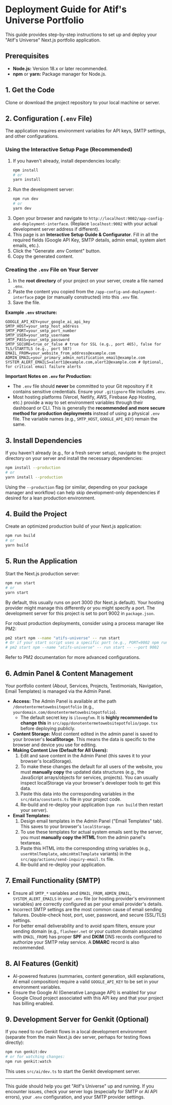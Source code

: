 
# Deployment Guide for Atif's Universe Portfolio

This guide provides step-by-step instructions to set up and deploy your "Atif's Universe" Next.js portfolio application.

## Prerequisites

*   **Node.js:** Version 18.x or later recommended.
*   **npm** or **yarn:** Package manager for Node.js.

## 1. Get the Code

Clone or download the project repository to your local machine or server.

## 2. Configuration (`.env` File)

The application requires environment variables for API keys, SMTP settings, and other configurations.

### Using the Interactive Setup Page (Recommended)

1.  If you haven't already, install dependencies locally:
    ```bash
    npm install
    # or
    yarn install
    ```
2.  Run the development server:
    ```bash
    npm run dev
    # or
    yarn dev
    ```
3.  Open your browser and navigate to `http://localhost:9002/app-config-and-deployment-interface`. (Replace `localhost:9002` with your actual development server address if different).
4.  This page is an **Interactive Setup Guide & Configurator**. Fill in all the required fields (Google API Key, SMTP details, admin email, system alert emails, etc.).
5.  Click the "Generate .env Content" button.
6.  Copy the generated content.

### Creating the `.env` File on Your Server

1.  In the **root directory** of your project on your server, create a file named `.env`.
2.  Paste the content you copied from the `/app-config-and-deployment-interface` page (or manually constructed) into this `.env` file.
3.  Save the file.

**Example `.env` structure:**
```env
GOOGLE_API_KEY=your_google_ai_api_key
SMTP_HOST=your_smtp_host_address
SMTP_PORT=your_smtp_port_number
SMTP_USER=your_smtp_username
SMTP_PASS=your_smtp_password
SMTP_SECURE=true_or_false # true for SSL (e.g., port 465), false for TLS/STARTTLS (e.g., port 587)
EMAIL_FROM=your_website_from_address@example.com
ADMIN_EMAIL=your_primary_admin_notification_email@example.com
SYSTEM_ALERT_EMAILS=alert1@example.com,alert2@example.com # Optional, for critical email failure alerts
```

**Important Notes on `.env` for Production:**
*   The `.env` file should **never** be committed to your Git repository if it contains sensitive credentials. Ensure your `.gitignore` file includes `.env`.
*   Most hosting platforms (Vercel, Netlify, AWS, Firebase App Hosting, etc.) provide a way to set environment variables through their dashboard or CLI. This is generally the **recommended and more secure method for production deployments** instead of using a physical `.env` file. The variable names (e.g., `SMTP_HOST`, `GOOGLE_API_KEY`) remain the same.

## 3. Install Dependencies

If you haven't already (e.g., for a fresh server setup), navigate to the project directory on your server and install the necessary dependencies:

```bash
npm install --production
# or
yarn install --production
```
Using the `--production` flag (or similar, depending on your package manager and workflow) can help skip development-only dependencies if desired for a lean production environment.

## 4. Build the Project

Create an optimized production build of your Next.js application:

```bash
npm run build
# or
yarn build
```

## 5. Run the Application

Start the Next.js production server:

```bash
npm run start
# or
yarn start
```
By default, this usually runs on port 3000 (for Next.js default). Your hosting provider might manage this differently or you might specify a port. The development server for this project is set to port 9002 in `package.json`.

For robust production deployments, consider using a process manager like PM2:
```bash
pm2 start npm --name "atifs-universe" -- run start
# Or if your start script uses a specific port (e.g., PORT=9002 npm run start)
# pm2 start npm --name "atifs-universe" -- run start -- --port 9002
```
Refer to PM2 documentation for more advanced configurations.

## 6. Admin Panel & Content Management

Your portfolio content (About, Services, Projects, Testimonials, Navigation, Email Templates) is managed via the Admin Panel.

*   **Access:** The Admin Panel is available at the path `/donotentermetowebsitepotfolio` (e.g., `yourdomain.com/donotentermetowebsitepotfolio`).
    *   The default secret key is `ilovegfxm`. It is **highly recommended to change this** in `src/app/donotentermetowebsitepotfolio/page.tsx` before deploying publicly.
*   **Content Storage:** Most content edited in the admin panel is saved to your browser's **localStorage**. This means the data is specific to the browser and device you use for editing.
*   **Making Content Live (Default for All Users):**
    1.  Edit and save content in the Admin Panel (this saves it to your browser's localStorage).
    2.  To make these changes the default for all users of the website, you must **manually copy** the updated data structures (e.g., the JavaScript arrays/objects for services, projects). You can usually inspect localStorage via your browser's developer tools to get this data.
    3.  Paste this data into the corresponding variables in the `src/data/constants.ts` file in your project code.
    4.  Re-build and re-deploy your application (`npm run build` then restart your server).
*   **Email Templates:**
    1.  Design email templates in the Admin Panel ("Email Templates" tab). This saves to your browser's `localStorage`.
    2.  To use these templates for actual system emails sent by the server, you must **manually copy the HTML** from the admin panel's textareas.
    3.  Paste this HTML into the corresponding string variables (e.g., `userHtmlTemplate`, `adminHtmlTemplate` variants) in the `src/app/actions/send-inquiry-email.ts` file.
    4.  Re-build and re-deploy your application.

## 7. Email Functionality (SMTP)

*   Ensure all `SMTP_*` variables and `EMAIL_FROM`, `ADMIN_EMAIL`, `SYSTEM_ALERT_EMAILS` in your `.env` file (or hosting provider's environment variables) are correctly configured as per your email provider's details.
*   Incorrect SMTP settings are the most common cause of email sending failures. Double-check host, port, user, password, and secure (SSL/TLS) settings.
*   For better email deliverability and to avoid spam filters, ensure your sending domain (e.g., `flasheer.net` or your custom domain associated with `EMAIL_FROM`) has proper **SPF** and **DKIM** DNS records configured to authorize your SMTP relay service. A **DMARC** record is also recommended.

## 8. AI Features (Genkit)

*   AI-powered features (summaries, content generation, skill explanations, AI email composition) require a valid `GOOGLE_API_KEY` to be set in your environment variables.
*   Ensure the Google AI (Generative Language API) is enabled for your Google Cloud project associated with this API key and that your project has billing enabled.

## 9. Development Server for Genkit (Optional)

If you need to run Genkit flows in a local development environment (separate from the main Next.js dev server, perhaps for testing flows directly):
```bash
npm run genkit:dev
# or for watching changes:
npm run genkit:watch
```
This uses `src/ai/dev.ts` to start the Genkit development server.

---

This guide should help you get "Atif's Universe" up and running. If you encounter issues, check your server logs (especially for SMTP or AI API errors), your `.env` configuration, and your SMTP provider settings.

    